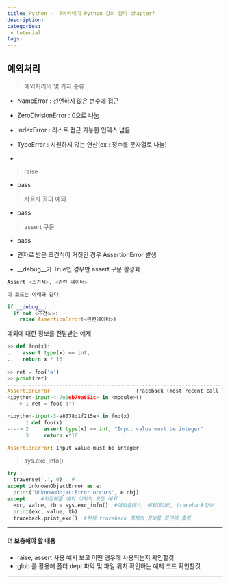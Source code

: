 ```yaml
---
title: Python -  T아카데미 Python 강의 정리 chapter7
description:
categories:
 - tutorial
tags:
---
```


## 예외처리

> 예외처리의 몇 가지 종류

- NameError : 선언하지 않은 변수에 접근

- ZeroDivisionError : 0으로 나눔

- IndexError : 리스트 접근 가능한 인덱스 넘음

- TypeError : 지원하지 않는 연산(ex : 정수를 문자열로 나눔)

- 


> raise

- pass

> 사용자 정의 예외

- pass

> assert 구문

- pass


- 인자로 받은 조건식이 거짓인 경우 AssertionError 발생

- __debug__가 True인 경우만 assert 구문 활성화

```python
Assert <조건식>, <관련 데이터>

이 코드는 아래와 같다

if __debug__:
  if not <조건식>:
    raise AssertionError(<관련데이터>)
```

예외에 대한 정보를 전달받는 예제

```python
>> def foo(x):
..   assert type(x) == int,
..   return x * 10
  
>> ret = foo('a')
>> print(ret)
---------------------------------------------------------------------------
AssertionError                            Traceback (most recent call last)
<ipython-input-4-7e6eb70a651c> in <module>()
----> 1 ret = foo('a')

<ipython-input-3-a8078d1f215e> in foo(x)
      1 def foo(x):
----> 2     assert type(x) == int, "Input value must be integer"
      3     return x*10

AssertionError: Input value must be integer
```

> sys.exc_info()


```python
try : 
  traverse('.', 0)   #
except UnknownObjectError as e:
  print('UnknownObjectError occurs', e.obj)
except:    #지정해준 예외 이외의 모든 예외
  exc, value, tb = sys.exc_info()  #예외클래스, 예외데이터, traceback정보
  print(exc, value, tb)
  traceback.print_exc()  #현재 traceback 객체의 정보를 화면에 출력
```
  

***  
#### 더 보충해야 할 내용
- raise, assert 사용 예시 보고 어떤 경우에 사용되는지 확인할것
- glob 를 활용해 폴더 dept 파악 및 파일 위치 확인하는 예제 코드 확인할것

***  





